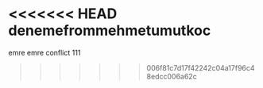 <<<<<<< HEAD
denemefrommehmetumutkoc
=======


emre emre conflict 111



>>>>>>> 006f81c7d17f42242c04a17f96c48edcc006a62c

